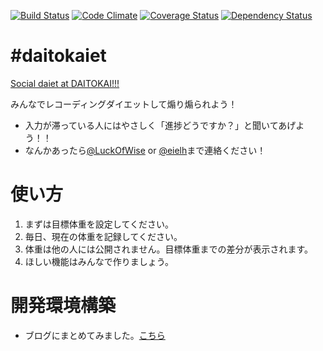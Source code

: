 [![Build Status](https://travis-ci.org/daitokai/daitokaiet.png)](https://travis-ci.org/daitokai/daitokaiet)
[![Code Climate](https://codeclimate.com/github/daitokai/daitokaiet.png)](https://codeclimate.com/github/daitokai/daitokaiet)
[![Coverage Status](https://coveralls.io/repos/daitokai/daitokaiet/badge.png)](https://coveralls.io/r/daitokai/daitokaiet)
[![Dependency Status](https://gemnasium.com/daitokai/daitokaiet.png)](https://gemnasium.com/daitokai/daitokaiet)


# #daitokaiet

[Social daiet at DAITOKAI!!!](http://daitokaiet.herokuapp.com/)

みんなでレコーディングダイエットして煽り煽られよう！

* 入力が滞っている人にはやさしく「進捗どうですか？」と聞いてあげよう！！
* なんかあったら[@LuckOfWise](https://twitter.com/LuckOfWise) or [@eielh](https://twitter.com/eielh)まで連絡ください！

# 使い方

1. まずは目標体重を設定してください。
2. 毎日、現在の体重を記録してください。
3. 体重は他の人には公開されません。目標体重までの差分が表示されます。
4. ほしい機能はみんなで作りましょう。

# 開発環境構築

* ブログにまとめてみました。[こちら](http://d.hatena.ne.jp/mako_wis/20131220/p1)